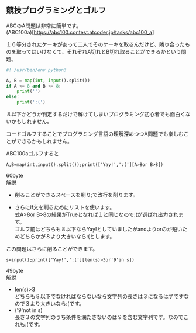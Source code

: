 ## 競技プログラミングとゴルフ

ABCのA問題は非常に簡単です。  
(ABC100a)[https://abc100.contest.atcoder.jp/tasks/abc100_a]

１６等分されたケーキがあって二人でそのケーキを取るんだけど、隣り合ったものを取ってはいけなくて、それぞれA切れとB切れ取ることができるかという問題。  

```py
#! /usr/bin/env python3

A, B = map(int, input().split())
if A <= 8 and B <= 8:
    print('')
else:
    print(':(')
```
８以下かどうか判定するだけで解けてしまいプログラミング初心者でも面白くないかもしれません。  

コードゴルフすることでプログラミング言語の理解深めつつA問題でも楽しむことができるかもしれません。


ABC100aゴルフすると  
```
A,B=map(int,input().split());print(['Yay!',':('][A>8or B>8])
```
60byte  
解説  
- 削ることができるスペースを削り;で改行を削ります。

- さらにif文を削るためにリストを使います。  
式A>8or B>8の結果がTrueとなれば１と同じなので:(が選ばれ出力されます。  
ゴルフ前はどちらも８以下ならYay!としていましたがandよりorのが短いためどちらかが８より大きいなら:(とします。  

この問題はさらに削ることができます。  

```
s=input();print(['Yay!',':('][len(s)>3or'9'in s])
```
49byte  
解説
- len(s)>3  
どちらも８以下でなければならないなら文字列の長さは３になるはずですなので３より大きいなら:(です。  
- ('9'not in s)  
長さ３の文字列のうち条件を満たさないのは９を含む文字列です。なのでこれも:(です。  




























